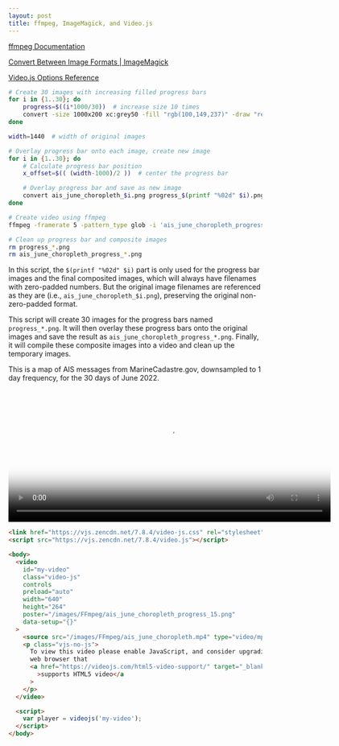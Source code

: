 ```yaml
---
layout: post
title: ffmpeg, ImageMagick, and Video.js
---
```


<link href="https://vjs.zencdn.net/7.8.4/video-js.css" rel="stylesheet" />
<script src="https://vjs.zencdn.net/7.8.4/video.js"></script>

[ffmpeg Documentation](https://ffmpeg.org/ffmpeg.html)

[Convert Between Image Formats \| ImageMagick](https://imagemagick.org/script/convert.php)

[Video.js Options Reference](https://videojs.com/guides/options/)

```bash
# Create 30 images with increasing filled progress bars
for i in {1..30}; do
    progress=$((i*1000/30))  # increase size 10 times
    convert -size 1000x200 xc:grey50 -fill "rgb(100,149,237)" -draw "rectangle 0,0 $progress,200" progress_$(printf "%02d" $i).png
done

width=1440  # width of original images

# Overlay progress bar onto each image, create new image
for i in {1..30}; do
    # Calculate progress bar position
    x_offset=$(( (width-1000)/2 ))  # center the progress bar

    # Overlay progress bar and save as new image
    convert ais_june_choropleth_$i.png progress_$(printf "%02d" $i).png -geometry +$x_offset+10 -composite ais_june_choropleth_progress_$(printf "%02d" $i).png
done

# Create video using ffmpeg
ffmpeg -framerate 5 -pattern_type glob -i 'ais_june_choropleth_progress_*.png' -c:v libx264 -r 30 -pix_fmt yuv420p ais_june_choropleth.mp4

# Clean up progress bar and composite images
rm progress_*.png
rm ais_june_choropleth_progress_*.png
```

In this script, the `$(printf "%02d" $i)` part is only used for the progress bar images and the final composited images, which will always have filenames with zero-padded numbers. But the original image filenames are referenced as they are (i.e., `ais_june_choropleth_$i.png`), preserving the original non-zero-padded format.

This script will create 30 images for the progress bars named `progress_*.png`. It will then overlay these progress bars onto the original images and save the result as `ais_june_choropleth_progress_*.png`. Finally, it will compile these composite images into a video and clean up the temporary images.

This is a map of AIS messages from MarineCadastre.gov, downsampled to 1 day frequency, for the 30 days of June 2022.

<body>
  <video
    id="my-video"
    class="video-js"
    controls
    preload="auto"
    width="640"
    height="264"
    poster="/images/FFmpeg/ais_june_choropleth_progress_15.png"
    data-setup="{}"
  >
    <source src="/images/FFmpeg/ais_june_choropleth.mp4" type="video/mp4" />
    <p class="vjs-no-js">
      To view this video please enable JavaScript, and consider upgrading to a
      web browser that
      <a href="https://videojs.com/html5-video-support/" target="_blank"
        >supports HTML5 video</a
      >
    </p>
  </video>

  <script>
    var player = videojs('my-video');
  </script>
</body>

```html
<link href="https://vjs.zencdn.net/7.8.4/video-js.css" rel="stylesheet" />
<script src="https://vjs.zencdn.net/7.8.4/video.js"></script>

<body>
  <video
    id="my-video"
    class="video-js"
    controls
    preload="auto"
    width="640"
    height="264"
    poster="/images/FFmpeg/ais_june_choropleth_progress_15.png"
    data-setup="{}"
  >
    <source src="/images/FFmpeg/ais_june_choropleth.mp4" type="video/mp4" />
    <p class="vjs-no-js">
      To view this video please enable JavaScript, and consider upgrading to a
      web browser that
      <a href="https://videojs.com/html5-video-support/" target="_blank"
        >supports HTML5 video</a
      >
    </p>
  </video>

  <script>
    var player = videojs('my-video');
  </script>
</body>
```